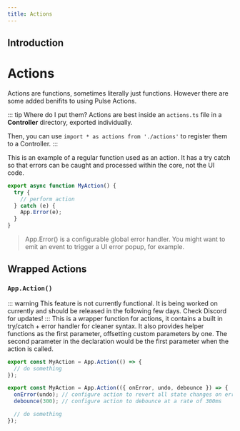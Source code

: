 ```yaml
---
title: Actions
---
```


## Introduction

# Actions

Actions are functions, sometimes literally just functions. However there are some added benifits to using Pulse Actions.

::: tip Where do I put them?
Actions are best inside an `actions.ts` file in a **Controller** directory, exported individually.

Then, you can use `import * as actions from './actions'` to register them to a Controller.
:::

This is an example of a regular function used as an action. It has a try catch so that errors can be caught and processed within the core, not the UI code.

```js
export async function MyAction() {
  try {
    // perform action
  } catch (e) {
    App.Error(e);
  }
}
```

> App.Error() is a configurable global error handler. You might want to emit an event to trigger a UI error popup, for example.

## Wrapped Actions 

### `App.Action()`
::: warning
 This feature is not currently functional. It is being worked on currently and should be released in the following few days. Check Discord for updates!
:::
This is a wrapper function for actions, it contains a built in try/catch + error handler for cleaner syntax. It also provides helper functions as the first parameter, offsetting custom parameters by one. The second parameter in the declaration would be the first parameter when the action is called. 

```js [WIP, Coming Soon]
export const MyAction = App.Action(() => {
  // do something
});
```

```js
export const MyAction = App.Action(({ onError, undo, debounce }) => {
  onError(undo); // configure action to revert all state changes on error
  debounce(300); // configure action to debounce at a rate of 300ms

  // do something
});
```
